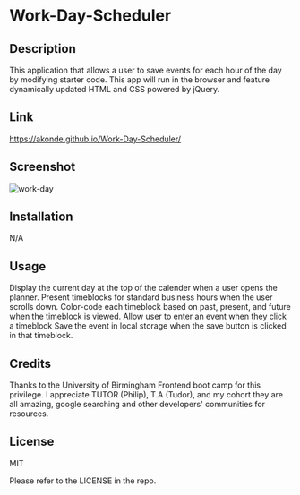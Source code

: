 # Work-Day-Scheduler

## Description
This application that allows a user to save events for each hour of the day by modifying starter code. 
This app will run in the browser and feature dynamically updated HTML and CSS powered by jQuery.

## Link

https://akonde.github.io/Work-Day-Scheduler/

## Screenshot

![work-day](https://github.com/akonde/Weather-API/assets/49449335/e3b8a44d-59bd-4d88-8849-bd53ef1b5d04)

## Installation

N/A

## Usage
Display the current day at the top of the calender when a user opens the planner.
Present timeblocks for standard business hours when the user scrolls down.
Color-code each timeblock based on past, present, and future when the timeblock is viewed.
Allow user to enter an event when they click a timeblock
Save the event in local storage when the save button is clicked in that timeblock. 



## Credits
Thanks to the University of Birmingham Frontend boot camp for this privilege. I appreciate TUTOR (Philip), T.A (Tudor), and my cohort they are all amazing, google searching and other developers' communities for resources. 

## License
MIT

Please refer to the LICENSE in the repo.
